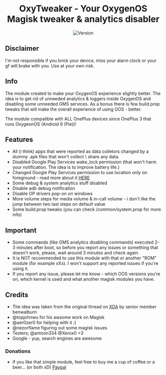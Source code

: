 <h1 align="center">OxyTweaker - Your OxygenOS Magisk tweaker & analytics disabler</h1>
<div align="center">
  <!-- Version -->
    <img src="https://img.shields.io/badge/Version-Stable-green"
      alt="Version" />
</div>

## Disclaimer
I'm not responsible if you brick your device, miss your alarm clock or your gf will brake with you. Use at your own risk.

## Info
The module created to make your OxygenOS experience slightly better. The idea is to get rid of unneeded analytics & loggers inside OxygenOS and disabling some unneeded GMS services.
As a bonus there is few build.prop tweaks that will make the overall experience of using OOS - better.

The module compatible with ALL OnePlus devices since OnePlus 3 that runs OxygeonOS (Android 9 (Pie))!

## Features
- All (i think) apps that were reported as data colletors changed by a dummy .apk files that won't collect \ share any data.
- Disabled Google Play Services wake_lock permission (that won't harm your notification. The idea is to improve battery life.)
- Changed Google Play Services permission to use location only on foreground - read more about it [HERE](https://developer.android.com/preview/privacy/device-location)
- Some debug & system analytics stuff disabled
- Disable adb debug notification 
- Disable OP drivers pop-on on windows
- More volume steps for media volume & in-call volume - i don't like the jump between two last steps on default value
- Some build.prop tweaks (you can check /common/system.prop for more info)

## Important
- Some commands (like GMS analytics disabling commands) executed 2-3 minutes after boot, so before you report any issues or something that doesn't work, please, wait around 3 minutes and check again.
- It is NOT recommended to use this module with that or another "ROM" module (for example xXx). I won't support any reported issues if you're using it.
- If you report any issue, please let me know - which OOS versions you're on, which kernel is used and what another magisk modules you have.

## Credits
- The idea was taken from the original thread on [XDA](https://forum.xda-developers.com/oneplus-5/themes/magisk-oneplus-analytics-disabler-t3686636) by senior member benwalburn 
- @topjohnwu for his awsome work on Magisk
- @aer0zer0 for helping with it :)
- @nezorflame figuring out some magisk issues
- Testers; @antoon334  @Xerox0 <3
- Google - yup, search engines are awesome

### Donations
- If you like that simple module, feel free to buy me a cup of coffee or a beer... (or both xD)
[Paypal](https://www.paypal.me/baadnwz)
